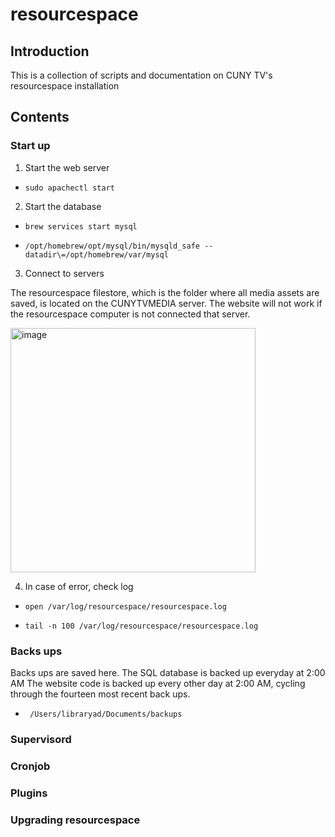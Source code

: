 # resourcespace

## Introduction

This is a collection of scripts and documentation on CUNY TV's resourcespace installation

## Contents

### Start up

1. Start the web server
-     sudo apachectl start

2. Start the database
-     brew services start mysql
-     /opt/homebrew/opt/mysql/bin/mysqld_safe --datadir\=/opt/homebrew/var/mysql

3. Connect to servers

The resourcespace filestore, which is the folder where all media assets are saved, is located on the CUNYTVMEDIA server. The website will not work if the resourcespace computer is not connected that server.

<img width="392" height="391" alt="image" src="https://github.com/user-attachments/assets/d3deb44b-5927-49b3-ab07-e409262535e4" />

4. In case of error, check log
-     open /var/log/resourcespace/resourcespace.log
-     tail -n 100 /var/log/resourcespace/resourcespace.log

### Backs ups

Backs ups are saved here. 
The SQL database is backed up everyday at 2:00 AM
The website code is backed up every other day at 2:00 AM, cycling through the fourteen most recent back ups.  
-      /Users/libraryad/Documents/backups

### Supervisord

### Cronjob

### Plugins

### Upgrading resourcespace
